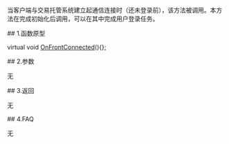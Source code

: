 <p>当客户端与交易托管系统建立起通信连接时（还未登录前），该方法被调用。本方法在完成初始化后调用，可以在其中完成用户登录任务。</p>
<span class="anchor" id="c6f89c7c-347e-4316-be53-9db1ae5cb13a"></span>
## 1.函数原型
<p>virtual void <a href="../../../JYJK/CTHOSTFTDCTRADERAPI/ONFRONTCONNECTED/">OnFrontConnected</a>(){};</p>
<span class="anchor" id="88f65566-8bb2-46cd-851b-2fe65cd15285"></span>
## 2.参数
<p>无</p>
<span class="anchor" id="ba2903f5-a814-41ba-90b0-79946d8d2b4a"></span>
## 3.返回
<p>无</p>
<span class="anchor" id="2449cd23-5869-4886-9e4f-c0d8c37cb4a0"></span>
## 4.FAQ
<p>无</p>
